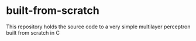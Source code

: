 # built-from-scratch
This repository holds the source code to a very simple multilayer perceptron built from scratch in C
